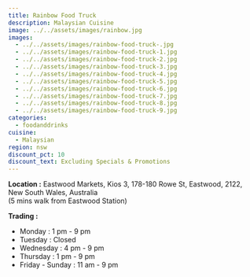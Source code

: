```yaml
---
title: Rainbow Food Truck
description: Malaysian Cuisine
image: ../../assets/images/rainbow.jpg
images:
  - ../../assets/images/rainbow-food-truck-.jpg
  - ../../assets/images/rainbow-food-truck-1.jpg
  - ../../assets/images/rainbow-food-truck-2.jpg
  - ../../assets/images/rainbow-food-truck-3.jpg
  - ../../assets/images/rainbow-food-truck-4.jpg
  - ../../assets/images/rainbow-food-truck-5.jpg
  - ../../assets/images/rainbow-food-truck-6.jpg
  - ../../assets/images/rainbow-food-truck-7.jpg
  - ../../assets/images/rainbow-food-truck-8.jpg
  - ../../assets/images/rainbow-food-truck-9.jpg
categories:
  - foodanddrinks
cuisine:
  - Malaysian
region: nsw
discount_pct: 10
discount_text: Excluding Specials & Promotions
---
```


**Location :** Eastwood Markets, Kios 3, 178-180 Rowe St, Eastwood, 2122, New South Wales, Australia\
(5 mins walk from Eastwood Station)

**Trading :**

- Monday : 1 pm - 9 pm
- Tuesday : Closed
- Wednesday : 4 pm - 9 pm
- Thursday : 1 pm - 9 pm
- Friday - Sunday : 11 am - 9 pm

